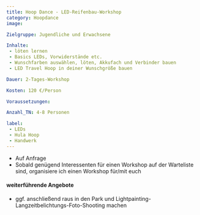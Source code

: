 ```yaml
---
title: Hoop Dance - LED-Reifenbau-Workshop
category: Hoopdance
image: 

Zielgruppe: Jugendliche und Erwachsene

Inhalte:
 - löten lernen
 - Basics LEDs, Vorwiderstände etc.
 - Wunschfarben auswählen, löten, Akkufach und Verbinder bauen
 - LED Travel Hoop in deiner Wunschgröße bauen

Dauer: 2-Tages-Workshop

Kosten: 120 €/Person

Voraussetzungen:

Anzahl_TN: 4-8 Personen

label:
 - LEDs
 - Hula Hoop
 - Handwerk
---
```




* Auf Anfrage
* Sobald genügend Interessenten für einen Workshop auf der Warteliste sind, organisiere ich einen Workshop für/mit euch

#### weiterführende Angebote
* ggf. anschließend raus in den Park und Lightpainting-Langzeitbelichtungs-Foto-Shooting machen
